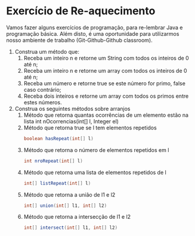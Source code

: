 # Exercício de Re-aquecimento

Vamos fazer alguns exercícios de programação, para re-lembrar Java
e programação básica. Além disto, é uma oportunidade para utilizarmos
nosso ambiente de trabalho (Git-Github-Github classroom).


1. Construa um método que:
   1. Receba um inteiro n e retorne um String com
todos os inteiros de 0 até n;
   1. Receba um inteiro n e retorne um array com
todos os inteiros de 0 até n;
   1. Receba um número e retorne true se este
número for primo, false caso contrário;
   1. Receba dois inteiros e retorne um array com
todos os primos entre estes números.
1. Construa os seguintes métodos sobre arranjos
   1. Método que retorna quantas ocorrências de um elemento estão na
lista
int nOcorrencias(int[] l, Integer el)
   1. Método que retorna true se l tem elementos repetidos
         ```java
         boolean hasRepeat(int[] l)
         ```
   1. Método que retorna o número de elementos repetidos em l
         ```java
         int nroRepeat(int[] l)
         ```
   1. Método que retorna uma lista de elementos repetidos de l
         ```java
         int[] listRepeat(int[] l)
         ```
   1. Método que retorna a união de l1 e l2
         ```java
         int[] union(int[] l1, int[] l2)
         ```
   1. Método que retorna a intersecção de l1 e l2
         ```java
         int[] intersect(int[] l1, int[] l2)
         ```
